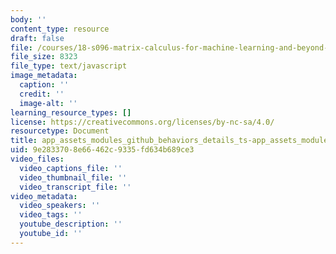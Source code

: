 ```yaml
---
body: ''
content_type: resource
draft: false
file: /courses/18-s096-matrix-calculus-for-machine-learning-and-beyond-january-iap-2022/app_assets_modules_github_behaviors_details_ts-app_assets_modules_github_onfocus_ts-97599a90483b.js
file_size: 8323
file_type: text/javascript
image_metadata:
  caption: ''
  credit: ''
  image-alt: ''
learning_resource_types: []
license: https://creativecommons.org/licenses/by-nc-sa/4.0/
resourcetype: Document
title: app_assets_modules_github_behaviors_details_ts-app_assets_modules_github_onfocus_ts-97599a90483b.js
uid: 9e283370-8e66-462c-9335-fd634b689ce3
video_files:
  video_captions_file: ''
  video_thumbnail_file: ''
  video_transcript_file: ''
video_metadata:
  video_speakers: ''
  video_tags: ''
  youtube_description: ''
  youtube_id: ''
---
```

